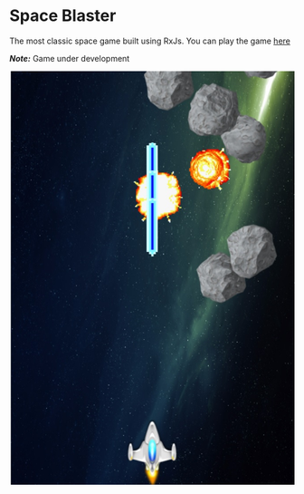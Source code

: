 # Space Blaster
The most classic space game built using RxJs. You can play the game [here](https://tanmaydharmaraj.github.io/space-blaster)

***Note:*** Game under development

![space-blaster-screenshot](https://github.com/TanmayDharmaraj/space-blaster/blob/master/screenshot/game-screen.jpg "screenshot")
